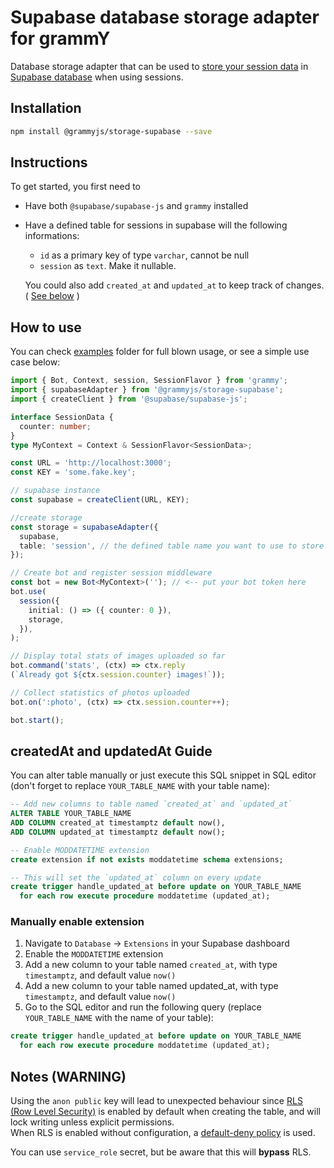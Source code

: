 # Supabase database storage adapter for grammY

Database storage adapter that can be used to [store your session data](https://grammy.dev/plugins/session.html) in [Supabase database](https://supabase.io/docs/guides/database) when using sessions.

## Installation

```bash
npm install @grammyjs/storage-supabase --save
```

## Instructions

To get started, you first need to

- Have both `@supabase/supabase-js` and `grammy` installed
- Have a defined table for sessions in supabase will the following informations:
  - `id` as a primary key of type `varchar`, cannot be null
  - `session` as `text`. Make it nullable.

  You could also add `created_at` and `updated_at` to keep track of changes. ( [See below](#createdat-and-updatedat-guide) )

## How to use

You can check [examples](https://github.com/grammyjs/storages/tree/main/packages/supabase/examples) folder for full blown usage, or see a simple use case below:

```ts
import { Bot, Context, session, SessionFlavor } from 'grammy';
import { supabaseAdapter } from '@grammyjs/storage-supabase';
import { createClient } from '@supabase/supabase-js';

interface SessionData {
  counter: number;
}
type MyContext = Context & SessionFlavor<SessionData>;

const URL = 'http://localhost:3000';
const KEY = 'some.fake.key';

// supabase instance
const supabase = createClient(URL, KEY);

//create storage
const storage = supabaseAdapter({
  supabase,
  table: 'session', // the defined table name you want to use to store your session
});

// Create bot and register session middleware
const bot = new Bot<MyContext>(''); // <-- put your bot token here
bot.use(
  session({
    initial: () => ({ counter: 0 }),
    storage,
  }),
);

// Display total stats of images uploaded so far
bot.command('stats', (ctx) => ctx.reply
(`Already got ${ctx.session.counter} images!`));

// Collect statistics of photos uploaded
bot.on(':photo', (ctx) => ctx.session.counter++);

bot.start();
```

## createdAt and updatedAt Guide

You can alter table manually or just execute this SQL snippet in SQL editor (don't forget to replace `YOUR_TABLE_NAME` with your table name):

```sql
-- Add new columns to table named `created_at` and `updated_at`
ALTER TABLE YOUR_TABLE_NAME
ADD COLUMN created_at timestamptz default now(),
ADD COLUMN updated_at timestamptz default now();

-- Enable MODDATETIME extension
create extension if not exists moddatetime schema extensions;

-- This will set the `updated_at` column on every update
create trigger handle_updated_at before update on YOUR_TABLE_NAME
  for each row execute procedure moddatetime (updated_at);
```

### Manually enable extension

1. Navigate to `Database` -> `Extensions` in your Supabase dashboard
2. Enable the `MODDATETIME` extension
3. Add a new column to your table named `created_at`, with type `timestamptz`, and default value `now()`
4. Add a new column to your table named updated_at, with type `timestamptz`, and default value `now()`
5. Go to the SQL editor and run the following query (replace `YOUR_TABLE_NAME` with the name of your table):

```sql
create trigger handle_updated_at before update on YOUR_TABLE_NAME
  for each row execute procedure moddatetime (updated_at);
```

 
## Notes (WARNING)

Using the `anon public` key will lead to unexpected behaviour since [RLS (Row Level Security)](https://supabase.com/docs/guides/database/postgres/row-level-security) is enabled by default when creating the table, and will lock writing unless explicit permissions.  
When RLS is enabled without configuration, a [default-deny policy](https://www.postgresql.org/docs/current/ddl-rowsecurity.html#DDL-ROWSECURITY:~:text=If%20no%20policy%20exists%20for%20the%20table%2C%20a%20default%2Ddeny%20policy%20is%20used%2C%20meaning%20that%20no%20rows%20are%20visible%20or%20can%20be%20modified) is used.

You can use `service_role` secret, but be aware that this will **bypass** RLS.
